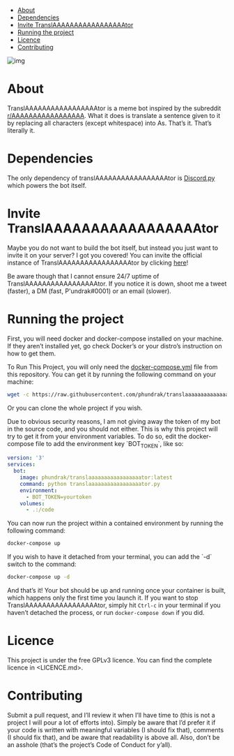 - [About](#sec-1)
- [Dependencies](#sec-2)
- [Invite TranslAAAAAAAAAAAAAAAAAtor](#sec-3)
- [Running the project](#sec-4)
- [Licence](#sec-5)
- [Contributing](#sec-6)

![img](https://cdn.rawgit.com/syl20bnr/spacemacs/442d025779da2f62fc86c2082703697714db6514/assets/spacemacs-badge.svg)

# About<a id="sec-1"></a>

TranslAAAAAAAAAAAAAAAAAtor is a meme bot inspired by the subreddit [r/AAAAAAAAAAAAAAAAA](https://www.reddit.com/r/AAAAAAAAAAAAAAAAA/). What it does is translate a sentence given to it by replacing all characters (except whitespace) into As. That’s it. That’s literally it.

# Dependencies<a id="sec-2"></a>

The only dependency of translAAAAAAAAAAAAAAAAAtor is [Discord.py](https://github.com/Rapptz/discord.py) which powers the bot itself.

# Invite TranslAAAAAAAAAAAAAAAAAtor<a id="sec-3"></a>

Maybe you do not want to build the bot itself, but instead you just want to invite it on your server? I got you covered! You can invite the official instance of TranslAAAAAAAAAAAAAAAAAtor by clicking [here](https://discordapp.com/api/oauth2/authorize?client_id=647381498827243543&permissions=67584&scope=bot)!

Be aware though that I cannot ensure 24/7 uptime of TranslAAAAAAAAAAAAAAAAAtor. If you notice it is down, shoot me a tweet (faster), a DM (fast, P'undrak#0001) or an email (slower).

# Running the project<a id="sec-4"></a>

First, you will need docker and docker-compose installed on your machine. If they aren’t installed yet, go check Docker’s or your distro’s instruction on how to get them.

To Run This Project, you will only need the [docker-compose.yml](docker-compose.yml) file from this repository. You can get it by running the following command on your machine:

```sh
wget -c https://raw.githubusercontent.com/phundrak/translaaaaaaaaaaaaaaaaator/master/docker-compose.yml
```

Or you can clone the whole project if you wish.

Due to obvious security reasons, I am not giving away the token of my bot in the source code, and you should not either. This is why this project will try to get it from your environment variables. To do so, edit the docker-compose file to add the environment key \`BOT<sub>TOKEN</sub>\`, like so:

```yaml
version: '3'
services:
  bot:
    image: phundrak/translaaaaaaaaaaaaaaaaator:latest
    command: python translaaaaaaaaaaaaaaaaator.py
    environment:
      - BOT_TOKEN=yourtoken
    volumes:
      - .:/code
```

You can now run the project within a contained environment by running the following command:

```sh
docker-compose up
```

If you wish to have it detached from your terminal, you can add the \`-d\` switch to the command:

```sh
docker-compose up -d
```

And that’s it! Your bot should be up and running once your container is built, which happens only the first time you launch it. If you want to stop TranslAAAAAAAAAAAAAAAAAtor, simply hit `Ctrl-c` in your terminal if you haven’t detached the process, or run `docker-compose down` if you did.

# Licence<a id="sec-5"></a>

This project is under the free GPLv3 licence. You can find the complete licence in <LICENCE.md>.

# Contributing<a id="sec-6"></a>

Submit a pull request, and I’ll review it when I’ll have time to (this is not a project I will pour a lot of efforts into). Simply be aware that I’d prefer it if your code is written with meaningful variables (I should fix that), comments (I should fix that), and be aware that readability is above all. Also, don’t be an asshole (that’s the project’s Code of Conduct for y’all).
